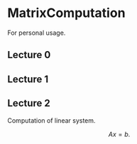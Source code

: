 # MatrixComputation
For personal usage.

## Lecture 0

## Lecture 1

## Lecture 2
Computation of linear system.

$$Ax = b.$$

